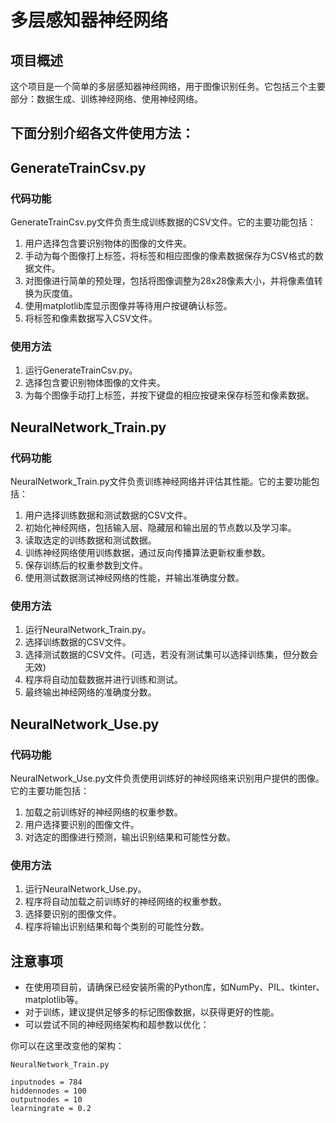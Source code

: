 # 多层感知器神经网络

## 项目概述

这个项目是一个简单的多层感知器神经网络，用于图像识别任务。它包括三个主要部分：数据生成、训练神经网络、使用神经网络。

## 下面分别介绍各文件使用方法：

## GenerateTrainCsv.py

### 代码功能

GenerateTrainCsv.py文件负责生成训练数据的CSV文件。它的主要功能包括：

1. 用户选择包含要识别物体的图像的文件夹。
2. 手动为每个图像打上标签，将标签和相应图像的像素数据保存为CSV格式的数据文件。
3. 对图像进行简单的预处理，包括将图像调整为28x28像素大小，并将像素值转换为灰度值。
4. 使用matplotlib库显示图像并等待用户按键确认标签。
5. 将标签和像素数据写入CSV文件。

### 使用方法

1. 运行GenerateTrainCsv.py。
2. 选择包含要识别物体图像的文件夹。
3. 为每个图像手动打上标签，并按下键盘的相应按键来保存标签和像素数据。

## NeuralNetwork_Train.py

### 代码功能

NeuralNetwork_Train.py文件负责训练神经网络并评估其性能。它的主要功能包括：

1. 用户选择训练数据和测试数据的CSV文件。
2. 初始化神经网络，包括输入层、隐藏层和输出层的节点数以及学习率。
3. 读取选定的训练数据和测试数据。
4. 训练神经网络使用训练数据，通过反向传播算法更新权重参数。
5. 保存训练后的权重参数到文件。
6. 使用测试数据测试神经网络的性能，并输出准确度分数。

### 使用方法

1. 运行NeuralNetwork_Train.py。
2. 选择训练数据的CSV文件。
3. 选择测试数据的CSV文件。(可选，若没有测试集可以选择训练集，但分数会无效)
4. 程序将自动加载数据并进行训练和测试。
5. 最终输出神经网络的准确度分数。

## NeuralNetwork_Use.py

### 代码功能

NeuralNetwork_Use.py文件负责使用训练好的神经网络来识别用户提供的图像。它的主要功能包括：

1. 加载之前训练好的神经网络的权重参数。
2. 用户选择要识别的图像文件。
3. 对选定的图像进行预测，输出识别结果和可能性分数。

### 使用方法

1. 运行NeuralNetwork_Use.py。
2. 程序将自动加载之前训练好的神经网络的权重参数。
3. 选择要识别的图像文件。
4. 程序将输出识别结果和每个类别的可能性分数。

## 注意事项

- 在使用项目前，请确保已经安装所需的Python库，如NumPy、PIL、tkinter、matplotlib等。
- 对于训练，建议提供足够多的标记图像数据，以获得更好的性能。
- 可以尝试不同的神经网络架构和超参数以优化：

你可以在这里改变他的架构：
```
NeuralNetwork_Train.py

inputnodes = 784
hiddennodes = 100
outputnodes = 10
learningrate = 0.2
```